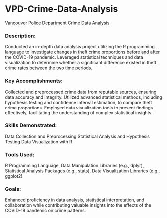 # VPD-Crime-Data-Analysis
Vancouver Police Department Crime Data Analysis


### Description:
Conducted an in-depth data analysis project utilizing the R programming language to investigate changes in theft crime proportions before and after the COVID-19 pandemic. Leveraged statistical techniques and data visualization to determine whether a significant difference existed in theft crime rates between the two time periods.

### Key Accomplishments:

Collected and preprocessed crime data from reputable sources, ensuring data accuracy and integrity.
Utilized advanced statistical methods, including hypothesis testing and confidence interval estimation, to compare theft crime proportions.
Employed data visualization tools to present findings effectively, facilitating the understanding of complex statistical insights.


### Skills Demonstrated:

Data Collection and Preprocessing
Statistical Analysis and Hypothesis Testing
Data Visualization with R

### Tools Used:
R Programming Language, Data Manipulation Libraries (e.g., dplyr), Statistical Analysis Packages (e.g., stats), Data Visualization Libraries (e.g., ggplot2)


### Goals:
Enhanced proficiency in data analysis, statistical interpretation, and collaboration while contributing valuable insights into the effects of the COVID-19 pandemic on crime patterns.
